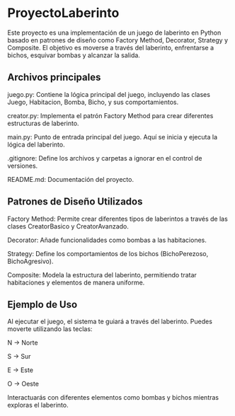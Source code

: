 # ProyectoLaberinto

Este proyecto es una implementación de un juego de laberinto en Python basado en patrones de diseño como Factory Method, Decorator, Strategy y Composite. El objetivo es moverse a través del laberinto, enfrentarse a bichos, esquivar bombas y alcanzar la salida.

## Archivos principales

juego.py: Contiene la lógica principal del juego, incluyendo las clases Juego, Habitacion, Bomba, Bicho, y sus comportamientos.

creator.py: Implementa el patrón Factory Method para crear diferentes estructuras de laberinto.

main.py: Punto de entrada principal del juego. Aquí se inicia y ejecuta la lógica del laberinto.

.gitignore: Define los archivos y carpetas a ignorar en el control de versiones.

README.md: Documentación del proyecto.

## Patrones de Diseño Utilizados

Factory Method: Permite crear diferentes tipos de laberintos a través de las clases CreatorBasico y CreatorAvanzado.

Decorator: Añade funcionalidades como bombas a las habitaciones.

Strategy: Define los comportamientos de los bichos (BichoPerezoso, BichoAgresivo).

Composite: Modela la estructura del laberinto, permitiendo tratar habitaciones y elementos de manera uniforme.

## Ejemplo de Uso

Al ejecutar el juego, el sistema te guiará a través del laberinto. Puedes moverte utilizando las teclas:

N → Norte

S → Sur

E → Este

O → Oeste

Interactuarás con diferentes elementos como bombas y bichos mientras exploras el laberinto.
